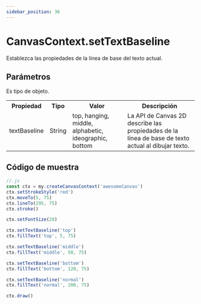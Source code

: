 ```yaml
---
sidebar_position: 36
---
```


# CanvasContext.setTextBaseline

Establezca las propiedades de la línea de base del texto actual.

## Parámetros

Es tipo de objeto.

<table>
    <tr>
        <th>Propiedad</th>
        <th>Tipo</th>
        <th>Valor</th>
        <th>Descripción</th>
    </tr>
    <tr>
        <td>textBaseline</td>
        <td>String</td>
        <td>top, hanging, middle, alphabetic, ideographic, bottom</td>
        <td>La API de Canvas 2D describe las propiedades de la línea de base de texto actual al dibujar texto.</td>
     </tr>
</table>


## Código de muestra

```js
//.js
const ctx = my.createCanvasContext('awesomeCanvas')
ctx.setStrokeStyle('red')
ctx.moveTo(5, 75)
ctx.lineTo(295, 75)
ctx.stroke()

ctx.setFontSize(20)

ctx.setTextBaseline('top')
ctx.fillText('top', 5, 75)

ctx.setTextBaseline('middle')
ctx.fillText('middle', 50, 75)

ctx.setTextBaseline('bottom')
ctx.fillText('bottom', 120, 75)

ctx.setTextBaseline('normal')
ctx.fillText('normal', 200, 75)

ctx.draw()
```

